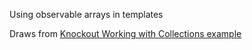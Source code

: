 Using observable arrays in templates

Draws from [Knockout Working with Collections example](http://knockoutjs.com/examples/collections.html)

